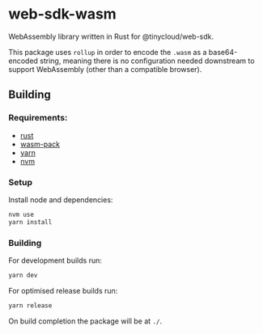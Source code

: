 # web-sdk-wasm

WebAssembly library written in Rust for @tinycloud/web-sdk.

This package uses `rollup` in order to encode the `.wasm` as a base64-encoded string,
meaning there is no configuration needed downstream to support WebAssembly
(other than a compatible browser).

## Building

### Requirements:
* [rust](https://www.rust-lang.org/tools/install)
* [wasm-pack](https://rustwasm.github.io/wasm-pack/installer/)
* [yarn](https://yarnpkg.com/getting-started/install)
* [nvm](https://github.com/nvm-sh/nvm#installing-and-updating)

### Setup

Install node and dependencies:
```bash
nvm use
yarn install
```

### Building
For development builds run:
```bash
yarn dev
```

For optimised release builds run:
```bash
yarn release
```

On build completion the package will be at `./`.
